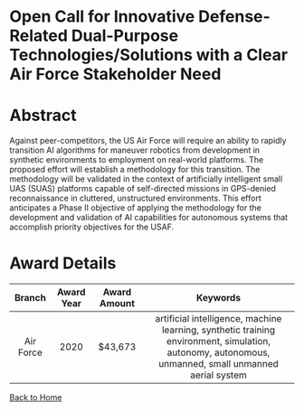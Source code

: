 
Open Call for Innovative Defense-Related Dual-Purpose Technologies/Solutions with a Clear Air Force Stakeholder Need
====================================================================================================================

# Abstract


Against peer-competitors, the US Air Force will require an ability to rapidly transition AI algorithms for maneuver robotics from development in synthetic environments to employment on real-world platforms. The proposed effort will establish a methodology for this transition. The methodology will be validated in the context of artificially intelligent small UAS (SUAS) platforms capable of self-directed missions in GPS-denied reconnaissance in cluttered, unstructured environments. This effort anticipates a Phase II objective of applying the methodology for the development and validation of AI capabilities for autonomous systems that accomplish priority objectives for the USAF.  

# Award Details

|Branch|Award Year|Award Amount|Keywords|
| :---: | :---: | :---: | :---: |
|Air Force|2020|$43,673|artificial intelligence, machine learning, synthetic training environment, simulation, autonomy, autonomous, unmanned, small unmanned aerial system|
  
  


[Back to Home](https://github.com/chrischow/dod_sbir_awards/DJ/#1671)